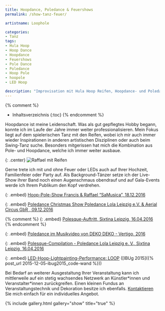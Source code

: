 ```yaml
---
title: Hoopdance, Poledance & Feuershows
permalink: /show-tanz-feuer/

artistname: Loophole

categories: 
- Tanz
tags: 
- Hula Hoop
- Hoop Dance
- Hoopdance
- Feuershows
- Pole Dance
- Poledance
- Hoop Pole
- hoopole
- LED Hoop

description: "Improvisation mit Hula Hoop Reifen, Hoopdance- und Poledance-Shows mit Lichteffekten durch LEDs und Feuer - Ich tanze auch auf Ihrer Hochzeit und mache mit artistischen Showeinlagen Familienfeiern, Partys oder Gala-Events zu unvergesslichen Ereignissen."
---
```


{% comment %}
* Inhaltsverzeichnis
{:toc}
{% endcomment %}

Hoopdance ist meine Leidenschaft. Was als gut gepflegtes Hobby begann, konnte ich im Laufe der Jahre immer weiter professionalisieren. Mein Fokus liegt auf dem spielerischen Tanz mit den Reifen, wobei ich mir auch immer wieder Inspirationen in anderen artistischen Disziplinen oder auch beim Swing-Tanz suche. Besonders mitgerissen hat mich die Kombination aus Pole- und Hoopdance, welche ich immer weiter ausbaue.

{: .center}
![Raffael mit Reifen]({{site.imgpath}}/DSC05559_sw.jpg)

Gerne trete ich mit und ohne Feuer oder LEDs auch auf Ihrer Hochzeit, Familienfeier oder Party auf. Als Background-Tänzer setze ich der Live-Show ihrer Band noch einen Augenschmaus obendrauf und auf Gala-Events werde ich Ihrem Publikum den Kopf verdrehen.

{: .embed}
[Hoop-Pole-Show Francis & Raffael “SaMusica”, 18.12.2016](https://vimeo.com/200214306)

{: .embed}
[Poledance Christmas Show Poledance Lola Leipzig e.V. & Aerial Circus GbR , 09.12.2016](https://www.youtube.com/watch?v=XA7ERla_klE)

{% comment %}
{: .embed}
[Polesque-Auftritt, Sixtina Leipzig, 16.04.2016](https://www.youtube.com/watch?v=5eolBcP-L8M)
{% endcomment %}

{: .embed}
[Poledance im Musikvideo von DEKO DEKO - Vertigo, 2016](https://www.youtube.com/watch?v=FzdDYMin5eA)

{: .embed}
[Polesque-Compilation - Poledance Lola Leipzig e. V., Sixtina Leipzig, 16.04.2016](https://www.youtube.com/watch?v=zWIUzm_2gw8)

{: .embed}
[LED-Hoop-Lightpainting-Performance: LOOP](https://vimeo.com/156188863) ([IBUg 2015]({% post_url 2015-12-05-ibug2015_code-wand %})) 

Bei Bedarf an weiterer Ausgestaltung Ihrer Veranstaltung kann ich mittlerweile auf ein stetig wachsendes Netzwerk an Künstler\*innen und Veranstalter\*innen zurückgreifen. Einen kleinen Fundus an Veranstaltungstechnik und Dekoration besitze ich ebenfalls. [Kontaktieren](/kontakt) Sie mich einfach für ein individuelles Angebot.

{% include gallery.html gallery="show" title="true" %}